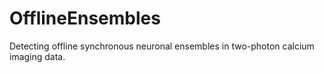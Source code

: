# OfflineEnsembles
Detecting offline synchronous neuronal ensembles in two-photon calcium imaging data.
